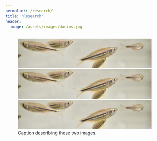 ```yaml
---
permalink: /research/
title: "Research"
header:
  image: /assets/images/danios.jpg
---
```


<figure class="third">
    <a href="/schooling/"><img src="/assets/images/danios.jpg"></a>
    <a href="/design-a-fish/"><img src="/assets/images/danios.jpg"></a>
    <a href="/monolith/"><img src="/assets/images/danios.jpg"></a>
    <figcaption>Caption describing these two images.</figcaption>
</figure>
